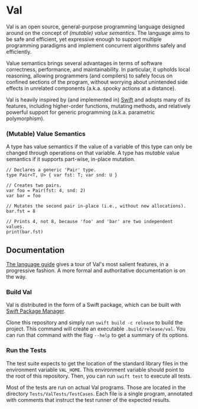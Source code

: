 # Val

Val is an open source, general-purpose programming language designed around on the concept of _(mutable) value semantics_.
The language aims to be safe and efficient, yet expressive enough to support multiple programming paradigms and implement concurrent algorithms safely and efficiently.

Value semantics brings several advantages in terms of software correctness, performance, and maintainability.
In particular, it upholds local reasoning, allowing programmers (and compilers) to safely focus on confined sections of the program, without worrying about unintended side effects in unrelated components (a.k.a. spooky actions at a distance).

Val is heavily inspired by (and implemented in) [Swift](https://swift.org) and adopts many of its features, including higher-order functions, mutating methods, and relatively powerful support for generic programming (a.k.a. parametric polymorphism).

### (Mutable) Value Semantics

A type has value semantics if the value of a variable of this type can only be changed through operations on that variable.
A type has _mutable_ value semantics if it supports part-wise, in-place mutation.

```val
// Declares a generic 'Pair' type.
type Pair<T, U> { var fst: T; var snd: U }

// Creates two pairs.
var foo = Pair(fst: 4, snd: 2)
var bar = foo

// Mutates the second pair in-place (i.e., without new allocations).
bar.fst = 8

// Prints 4, not 8, because 'foo' and 'bar' are two independent values.
print(bar.fst)
```

## Documentation

[The language guide](https://github.com/val-lang/val/wiki/Val's-Language-Guide) gives a tour of Val's most salient features, in a progressive fashion.
A more formal and authoritative documentation is on the way.

### Build Val

Val is distributed in the form of a Swift package, which can be built with [Swift Package Manager](https://www.swift.org/package-manager/).

Clone this repository and simply run `swift build -c release` to build the project.
This command will create an executable `.build/release/val`.
You can run that command with the flag `--help` to get a summary of its options.

### Run the Tests

The test suite expects to get the location of the standard library files in the environment variable `VAL_HOME`.
This environment variable should point to the root of this repository.
Then, you can run `swift test` to execute all tests.

Most of the tests are run on actual Val programs.
Those are located in the directory `Tests/ValTests/TestCases`.
Each file is a single program, annotated with comments that instruct the test runner of the expected results.
